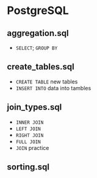 # PostgreSQL

## **aggregation.sql**
- `SELECT`; `GROUP BY`


## **create_tables.sql**
- `CREATE TABLE` new tables
- `INSERT INTO` data into tambles


## **join_types.sql**
- `INNER JOIN`
- `LEFT JOIN`
- `RIGHT JOIN`
- `FULL JOIN`
- `JOIN` practice


## **sorting.sql**